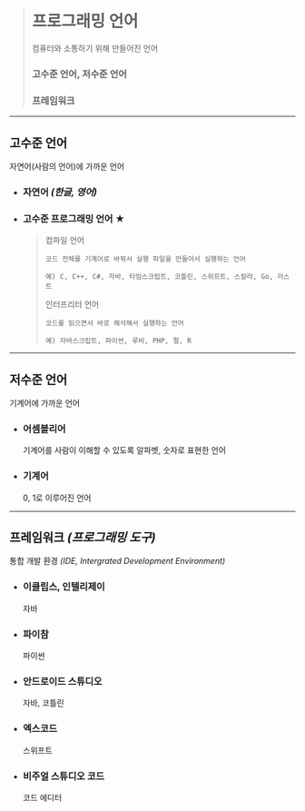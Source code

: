 ># 프로그래밍 언어
>컴퓨터와 소통하기 위해 만들어진 언어
>
>### 고수준 언어, 저수준 언어
>### 프레임워크
---

## 고수준 언어
자연어(사람의 언어)에 가까운 언어

+ ### 자연어 *(한글, 영어)*

+ ### 고수준 프로그래밍 언어 ★
  >컴파일 언어
  >```
  >코드 전체를 기계어로 바꿔서 실행 파일을 만들어서 실행하는 언어
  >
  >예) C, C++, C#, 자바, 타임스크립트, 코틀린, 스위프트, 스칼라, Go, 러스트
  >```
  >
  >인터프리터 언어
  >```
  >코드를 읽으면서 바로 해석해서 실행하는 언어
  >
  >예) 자바스크립트, 파이썬, 루비, PHP, 펄, R
  >```

---

## 저수준 언어
기계어에 가까운 언어

+ ### 어셈블리어
  기계어를 사람이 이해할 수 있도록 알파벳, 숫자로 표현한 언어

+ ### 기계어
  0, 1로 이루어진 언어

---

## 프레임워크 *(프로그래밍 도구)*
통합 개발 환경 *(IDE, Intergrated Development Environment)*

+ ### 이클립스, 인텔리제이
  자바
+ ### 파이참
  파이썬
+ ### 안드로이드 스튜디오
  자바, 코틀린
+ ### 엑스코드
  스위프트
+ ### 비주얼 스튜디오 코드
  코드 에디터

